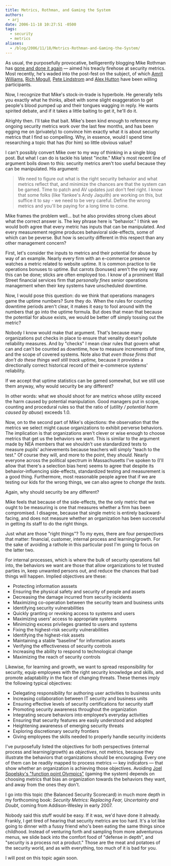 ```yaml
---
title: Metrics, Rothman, and Gaming the System
authors:
 - arj
date: 2006-11-18 10:27:51 -0500
tags:
  - security
  - metrics
aliases:
  - /blog/2006/11/18/Metrics-Rothman-and-Gaming-the-System/
---
```

As usual, the purposefully provocative, belligerently blogging Mike Rothman has [gone and done it again](http://securityincite.com/blog/mike-rothman/the-daily-incite-november-14-2006#TBP2) &#x2014; aimed his treacly firehose at security metrics. Most recently, he's waded into the post-fest on the subject, of which [Amrit Williams](http://techbuddha.wordpress.com/2006/11/15/you-can-measure-security/), [Rich Mogull](http://securosis.com/2006/11/15/no-metrics-no-budget-or-paycheck/), [Pete Lindstrom](http://spiresecurity.typepad.com/spire_security_viewpoint/2006/11/security_metric.html) and [Alex Hutton](http://riskmanagementinsight.com/riskanalysis/?p=55) have been willing participants.

Now, I recognize that Mike's stock-in-trade is hyperbole. He generally tells you exactly what he thinks, albeit with some slight exaggeration to get people's blood pumped up and their tongues wagging in reply. He wants spirited debate, and if it takes a little baiting to get it, he'll do it.

Alrighty then. I'll take that bait. Mike's been kind enough to reference my ongoing security metrics work over the last few months, and has been egging me on (privately) to convince him exactly what it is about security metrics that I find so compelling. Why, in essence, would I spend time researching a topic that has (for him) so little obvious value?

<!--more-->

I can't possibly convert Mike over to my way of thinking in a single blog post. But what I can do is tackle his latest "incite." Mike's most recent line of argument boils down to this: security metrics aren't too useful because they can be manipulated. His argument:

> We need to figure out what is the right security behavior and what metrics reflect that, and minimize the chances are that the system can be gamed. Time to patch and AV updates just don't feel right. I know that some folks (like Yankee's Andy Jaquith) are working on this, but suffice it to say - we need to be very careful. Define the wrong metrics and you'll be paying for a long time to come.

Mike frames the problem well... but he also provides strong clues about what the correct answer is. The key phrase here is "behavior." I think we would both agree that every metric has inputs that can be manipulated. And every measurement regime produces behavioral side-effects, some of which can be peverse. But how is security different in this respect than any other management concern?

First, let's consider the inputs to metrics and their potential for abuse by way of an example. Nearly every firm with an e-commerce presence watches a metric related to website uptime. It is common practice to tie operations bonuses to uptime. But carrots (bonuses) aren't the only way this can be done; sticks are often employed too. I know of a prominent Wall Street financial services firm that _personally fines_ senior operations management when their key systems have unscheduled downtime.

Now, I would pose this question: do we think that operations managers game the uptime numbers? Sure they do. When the rules for counting downtime periods aren't clear, it makes it easy to fool around with the numbers that go into the uptime formula. But does that mean that because the potential for abuse exists, we would be better off simply tossing out the metric?

Nobody I know would make that argument. That's because many organizations put checks in place to ensure that venality doesn't pollute reliability measures. And by "checks" I mean clear rules that govern what can and can't be counted as downtime, how to measure increments of time, and the scope of covered systems. Note also that _even those firms that don't do these things well still track uptime,_ because it provides a directionally correct historical record of their e-commerce systems' reliability.

If we accept that uptime statistics can be gamed somewhat, but we still use them anyway, why would security be any different?

In other words: what we should shoot for are metrics whose utility exceed the harm caused by potential manipulation. Good managers put in scope, counting and procedural rules so that the ratio of (_utility / potential harm caused by abuse_) exceeds 1.0.

Now, on to the second part of Mike's objections: the observation that the metrics we select might cause organizations to exhibit perverse behaviors. The implication is that organizations aren't clever or wise enough to choose metrics that get us the behaviors we want. This is similar to the argument made by NEA members that we shouldn't use standardized tests to measure pupils' achievements because teachers will simply "teach to the test." Of course they will, and more to the point, they _should._ Nearly everyone across the political spectrum in Massachusetts I've spoken to (I'll allow that there's a selection bias here) seems to agree that despite its behavior-influencing side-effects, standardized testing and measurement is a good thing. Furthermore, most reasonable people agree that if we are testing our kids for the wrong things, we can also agree to _change the tests._

Again, why should security be any different?

Mike feels that because of the side-effects, the the only metric that we ought to be measuring is one that measures whether a firm has been compromised. I disagree, because that single metric is entirely backward-facing, and does not measure whether an organization has been successful in getting its staff to do the right things.

Just what are those "right things"? To my eyes, there are four perspectives that matter: financial, customer, internal process and learning/growth. For the sake of avoiding a rathole in this particular post I'm going to focus on the latter two.

For internal processes, which is where the bulk of security operations fall into, the behaviors we want are those that allow organizations to let trusted parties in, keep unwanted persons out, and reduce the chances that bad things will happen. Implied objectives are these:

* Protecting information asssets
* Ensuring the physical safety and security of people and assets
* Decreasing the damage incurred from security incidents
* Maximizing co-operation between the security team and business units
* Identifying security vulnerabilities
* Quickly granting or revoking access to systems and users
* Maximizing users&rsquo; access to appropriate systems
* Minimizing excess privileges granted to users and systems
* Fixing the highest-risk security vulnerabilities
* Identifying the highest-risk assets
* Maintaining a stable &ldquo;baseline&rdquo; for information assets
* Verifying the effectiveness of security controls
* Increasing the ability to respond to technological change
* Maximizing the reach of security controls

Likewise, for learning and growth, we want to spread responsibility for security, equip employees with the right security knowledge and skills, and promote adaptability in the face of changing threats. These themes imply the following typical objectives:

* Delegating responsibility for authoring user activities to business units
* Increasing collaboration between IT security and business units
* Ensuring effective levels of security certifications for security staff
* Promoting security awareness throughout the organization
* Integrating secure behaviors into employee&rsquo;s everyday activities
* Ensuring that security features are easily understood and adopted
* Heightening awareness of emerging security threats
* Exploring discretionary security frontiers
* Giving employees the skills needed to properly handle security incidents

I've purposefully listed the objectives for both perspectives (internal process and learning/growth) as _objectives_, not metrics, because they illustrate the behaviors that organizations should be encouraging. Every one of them can be readily mapped to process metrics &#x2014; key indicators &#x2014; that show whether an organization is achieving those objectives. Avoiding [Joel Spoelsky's "function point Olympics"](http://www.joelonsoftware.com/items/2006/11/10b.html) (gaming the system) depends on choosing metrics that bias an organization towards the behaviors they want, and away from the ones they don't.

I go into this topic (the Balanced Security Scorecard) in much more depth in my forthcoming book: _Security Metrics: Replacing Fear, Uncertainty and Doubt_, coming from Addison-Wesley in early 2007.

Nobody said this stuff would be easy. If it was, we'd have done it already. Frankly, I get tired of hearing that security metrics are too hard. It's a lot like going to dinner with a fussy friend who's been eating the same things since childhood. Instead of venturing forth and sampling from more adventurous menus, we slide back into the comfort food of "defense in depth", and "security is a process not a product." Those are the meat and potatoes of the security world, and as with everything, too much of it is bad for you.

I will post on this topic again soon.

